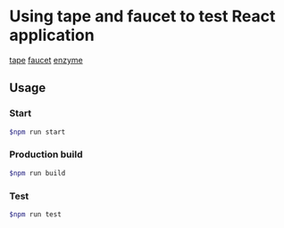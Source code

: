 # Using tape and faucet to test React application

[tape](https://github.com/substack/tape)
[faucet](https://github.com/substack/faucet)
[enzyme](https://github.com/airbnb/enzyme)

## Usage

### Start
```sh
$npm run start
```

### Production build
```sh
$npm run build
```

### Test
```sh
$npm run test
```

